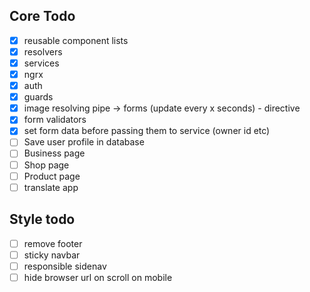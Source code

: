 ## Core Todo

- [x] reusable component lists
- [x] resolvers
- [x] services
- [x] ngrx
- [x] auth
- [x] guards
- [x] image resolving pipe -> forms (update every x seconds) - directive
- [x] form validators
- [x] set form data before passing them to service (owner id etc)
- [ ] Save user profile in database
- [ ] Business page
- [ ] Shop page
- [ ] Product page
- [ ] translate app

## Style todo

- [ ] remove footer
- [ ] sticky navbar
- [ ] responsible sidenav
- [ ] hide browser url on scroll on mobile
